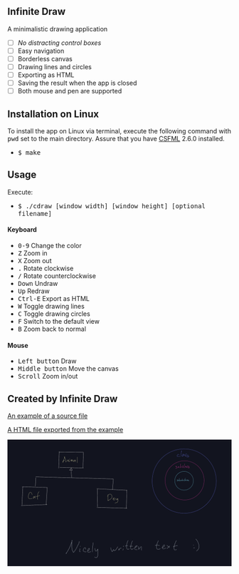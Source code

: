 ## Infinite Draw

A minimalistic drawing application

- [ ] *No distracting control boxes*
- [ ] Easy navigation
- [ ] Borderless canvas
- [ ] Drawing lines and circles
- [ ] Exporting as HTML
- [ ] Saving the result when the app is closed
- [ ] Both mouse and pen are supported

## Installation on Linux

To install the app on Linux via terminal, execute the following command with <kbd>pwd</kbd> set to the main directory. Assure that you have [CSFML](http://sfml-dev.org) 2.6.0 installed.

- <kbd>$ make</kbd>

## Usage

Execute:

- <kbd>$ ./cdraw [window width] [window height] [optional filename]</kbd>

#### Keyboard

- <kbd>0-9</kbd> Change the color
- <kbd>Z</kbd> Zoom in
- <kbd>X</kbd> Zoom out
- <kbd>.</kbd> Rotate clockwise
- <kbd>/</kbd> Rotate counterclockwise
- <kbd>Down</kbd> Undraw
- <kbd>Up</kbd> Redraw
- <kbd>Ctrl-E</kbd> Export as HTML
- <kbd>W</kbd> Toggle drawing lines
- <kbd>C</kbd> Toggle drawing circles
- <kbd>F</kbd> Switch to the default view
- <kbd>B</kbd> Zoom back to normal

#### Mouse

- <kbd>Left button</kbd> Draw
- <kbd>Middle button</kbd> Move the canvas
- <kbd>Scroll</kbd> Zoom in/out

## Created by Infinite Draw

[An example of a source file](demo/example.draw)

[A HTML file exported from the example](demo/example_exported.html)

![Image 0](demo/example_screenshot.png)